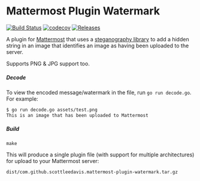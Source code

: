 # Mattermost Plugin Watermark
[![Build Status](https://img.shields.io/circleci/project/github/scottleedavis/mattermost-plugin-watermark/master.svg)](https://circleci.com/gh/scottleedavis/mattermost-plugin-watermark)  [![codecov](https://codecov.io/gh/scottleedavis/mattermost-plugin-watermark/branch/master/graph/badge.svg)](https://codecov.io/gh/scottleedavis/mattermost-plugin-watermark)   [![Releases](https://img.shields.io/github/release/scottleedavis/mattermost-plugin-watermark.svg)](https://github.com/scottleedavis/mattermost-plugin-watermark/releases/latest)

A plugin for [Mattermost](https://mattermost.com) that uses a [steganography library](https://github.com/auyer/steganography) to add a hidden string in an image that identifies an image as having been uploaded to the server.

Supports PNG & JPG support too.

##### Decode
To view the encoded message/watermark in the file, run `go run decode.go`.  For example:
```bash
$ go run decode.go assets/test.png 
This is an image that has been uploaded to Mattermost
```


##### Build
```
make
```

This will produce a single plugin file (with support for multiple architectures) for upload to your Mattermost server:

```
dist/com.github.scottleedavis.mattermost-plugin-watermark.tar.gz
```
